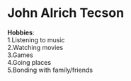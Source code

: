 # John Alrich Tecson

**Hobbies**: <br>1.Listening to music <br>2.Watching movies <br>3.Games <br>4.Going places <br>5.Bonding with family/friends
